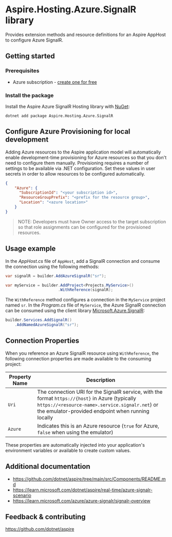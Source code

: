 # Aspire.Hosting.Azure.SignalR library

Provides extension methods and resource definitions for an Aspire AppHost to configure Azure SignalR.

## Getting started

### Prerequisites

- Azure subscription - [create one for free](https://azure.microsoft.com/free/)

### Install the package

Install the Aspire Azure SignalR Hosting library with [NuGet](https://www.nuget.org):

```dotnetcli
dotnet add package Aspire.Hosting.Azure.SignalR
```

## Configure Azure Provisioning for local development

Adding Azure resources to the Aspire application model will automatically enable development-time provisioning
for Azure resources so that you don't need to configure them manually. Provisioning requires a number of settings
to be available via .NET configuration. Set these values in user secrets in order to allow resources to be configured
automatically.

```json
{
    "Azure": {
      "SubscriptionId": "<your subscription id>",
      "ResourceGroupPrefix": "<prefix for the resource group>",
      "Location": "<azure location>"
    }
}
```

> NOTE: Developers must have Owner access to the target subscription so that role assignments
> can be configured for the provisioned resources.

## Usage example

In the _AppHost.cs_ file of `AppHost`, add a SignalR connection and consume the connection using the following methods:

```csharp
var signalR = builder.AddAzureSignalR("sr");

var myService = builder.AddProject<Projects.MyService>()
                       .WithReference(signalR);
```

The `WithReference` method configures a connection in the `MyService` project named `sr`. In the _Program.cs_ file of `MyService`, the Azure SignalR connection can be consumed using the client library [Microsoft.Azure.SignalR](https://www.nuget.org/packages/Microsoft.Azure.SignalR):

```csharp
builder.Services.AddSignalR()
    .AddNamedAzureSignalR("sr");
```

## Connection Properties

When you reference an Azure SignalR resource using `WithReference`, the following connection properties are made available to the consuming project:

| Property Name | Description |
|---------------|-------------|
| `Uri` | The connection URI for the SignalR service, with the format `https://{host}` in Azure (typically `https://<resource-name>.service.signalr.net`) or the emulator-provided endpoint when running locally |
| `Azure` | Indicates this is an Azure resource (`true` for Azure, `false` when using the emulator) |

These properties are automatically injected into your application's environment variables or available to create custom values.

## Additional documentation

* https://github.com/dotnet/aspire/tree/main/src/Components/README.md
* https://learn.microsoft.com/dotnet/aspire/real-time/azure-signalr-scenario
* https://learn.microsoft.com/azure/azure-signalr/signalr-overview

## Feedback & contributing

https://github.com/dotnet/aspire
